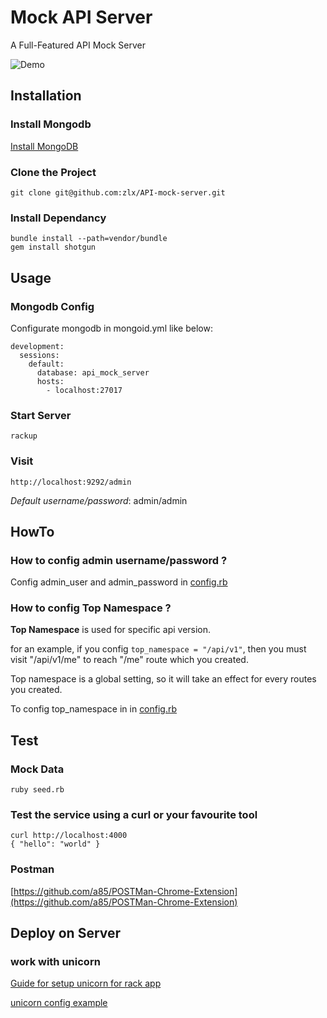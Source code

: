 # Mock API Server

A Full-Featured  API Mock Server

![Demo](https://raw.github.com/zlx/API-mock-server/master/public/image/demo.png)

## Installation

### Install Mongodb

   [Install MongoDB](http://docs.mongodb.org/manual/installation/)

### Clone the Project

    git clone git@github.com:zlx/API-mock-server.git

### Install Dependancy

    bundle install --path=vendor/bundle
    gem install shotgun


## Usage

### Mongodb Config

Configurate mongodb in mongoid.yml like below:
   
    development:
      sessions:
        default:
          database: api_mock_server
          hosts: 
            - localhost:27017



### Start Server
    
    rackup

### Visit

    http://localhost:9292/admin
    
*Default username/password*: admin/admin

## HowTo

### How to config admin username/password ?


Config admin_user and admin_password in [config.rb](https://github.com/zlx/API-mock-server/blob/master/config.rb)


### How to config Top Namespace ?

**Top Namespace** is used for specific api version.

for an example, if you config `top_namespace = "/api/v1"`, then you must visit "/api/v1/me" to reach "/me" route which you created.

Top namespace is a global setting, so it will take an effect for every routes you created.

To config top_namespace in in [config.rb](https://github.com/zlx/API-mock-server/blob/master/config.rb)


## Test

### Mock Data

    ruby seed.rb

### Test the service using a curl or your favourite tool

    curl http://localhost:4000
    { "hello": "world" }

### Postman

[https://github.com/a85/POSTMan-Chrome-Extension](https://github.com/a85/POSTMan-Chrome-Extension)

## Deploy on Server

### work with unicorn

[Guide for setup unicorn for rack app](http://recipes.sinatrarb.com/p/deployment/nginx_proxied_to_unicorn)

[unicorn config example](https://github.com/zlx/API-mock-server/blob/master/unicorn.rb.example)

